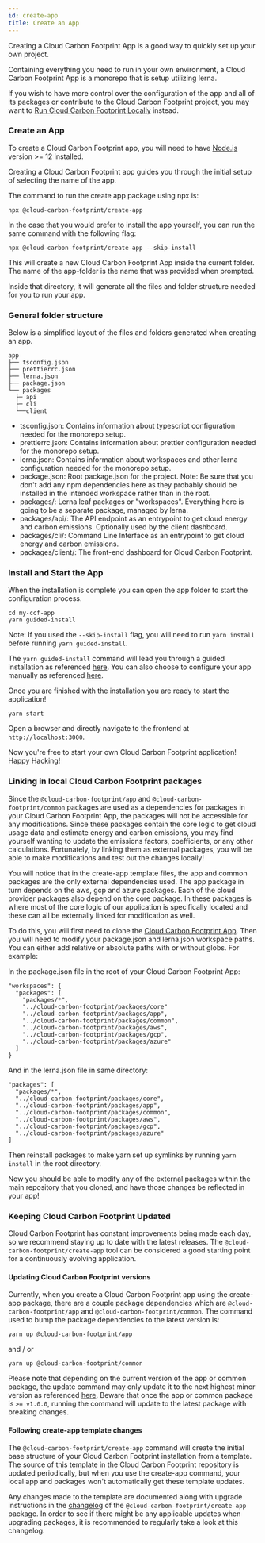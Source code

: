 ```yaml
---
id: create-app
title: Create an App
---
```


Creating a Cloud Carbon Footprint App is a good way to quickly set up your own project.

Containing everything you need to run in your own environment, a Cloud Carbon Footprint App is a monorepo that is setup utilizing lerna.

If you wish to have more control over the configuration of the app and all of its packages or contribute to the Cloud Carbon Footprint project, you may want to [Run Cloud Carbon Footprint Locally](getting-started#configuring-the-app-locally) instead.

### Create an App

To create a Cloud Carbon Footprint app, you will need to have [Node.js](https://nodejs.org/en/download/) version >= 12 installed.

Creating a Cloud Carbon Footprint app guides you through the initial setup of selecting the name of the app.

The command to run the create app package using npx is:

```
npx @cloud-carbon-footprint/create-app
```

In the case that you would prefer to install the app yourself, you can run the same command with the following flag:

```
npx @cloud-carbon-footprint/create-app --skip-install
```

This will create a new Cloud Carbon Footprint App inside the current folder. The name of the app-folder is the name that was provided when prompted.

Inside that directory, it will generate all the files and folder structure needed for you to run your app.

### General folder structure

Below is a simplified layout of the files and folders generated when creating an app.

```
app
├── tsconfig.json
├── prettierrc.json
├── lerna.json
├── package.json
└── packages
  ├─ api
  ├─ cli
  └──client
```

- tsconfig.json: Contains information about typescript configuration needed for the monorepo setup.
- prettierrc.json: Contains information about prettier configuration needed for the monorepo setup.
- lerna.json: Contains information about workspaces and other lerna configuration needed for the monorepo setup.
- package.json: Root package.json for the project. Note: Be sure that you don't add any npm dependencies here as they probably should be installed in the intended workspace rather than in the root.
- packages/: Lerna leaf packages or "workspaces". Everything here is going to be a separate package, managed by lerna.
- packages/api/: The API endpoint as an entrypoint to get cloud energy and carbon emissions. Optionally used by the client dashboard.
- packages/cli/: Command Line Interface as an entrypoint to get cloud energy and carbon emissions.
- packages/client/: The front-end dashboard for Cloud Carbon Footprint.

### Install and Start the App

When the installation is complete you can open the app folder to start the configuration process.

```
cd my-ccf-app
yarn guided-install
```

Note: If you used the `--skip-install` flag, you will need to run `yarn install` before running `yarn guided-install`.

The `yarn guided-install` command will lead you through a guided installation as referenced [here](getting-started#standard-install). You can also choose to configure your app manually as referenced [here](aws).

Once you are finished with the installation you are ready to start the application!

```
yarn start
```

Open a browser and directly navigate to the frontend at `http://localhost:3000`.

Now you're free to start your own Cloud Carbon Footprint application! Happy Hacking!

### Linking in local Cloud Carbon Footprint packages

Since the `@cloud-carbon-footprint/app` and  `@cloud-carbon-footprint/common` packages are used as a dependencies for packages in your Cloud Carbon Footprint App, the packages will not be accessible for any modifications. Since these packages contain the core logic to get cloud usage data and estimate energy and carbon emissions, you may find yourself wanting to update the emissions factors, coefficients, or any other calculations. Fortunately, by linking them as external packages, you will be able to make modifications and test out the changes locally!

You will notice that in the create-app template files, the app and common packages are the only external dependencies used. The app package in turn depends on the aws, gcp and azure packages.
Each of the cloud provider packages also depend on the core package. In these packages is where most of the core logic of our application is specifically located and these can all be externally linked for modification as well.

To do this, you will first need to clone the [Cloud Carbon Footprint App](https://github.com/cloud-carbon-footprint/cloud-carbon-footprint). Then you will need to modify your package.json and lerna.json workspace paths. You can either add relative or absolute paths with or without globs. For example:

In the package.json file in the root of your Cloud Carbon Footprint App:

```
"workspaces": {
  "packages": [
    "packages/*",
    "../cloud-carbon-footprint/packages/core"
    "../cloud-carbon-footprint/packages/app",
    "../cloud-carbon-footprint/packages/common",
    "../cloud-carbon-footprint/packages/aws",
    "../cloud-carbon-footprint/packages/gcp",
    "../cloud-carbon-footprint/packages/azure"
  ]
}
```

And in the lerna.json file in same directory:

```
"packages": [
  "packages/*",
  "../cloud-carbon-footprint/packages/core",
  "../cloud-carbon-footprint/packages/app",
  "../cloud-carbon-footprint/packages/common",
  "../cloud-carbon-footprint/packages/aws",
  "../cloud-carbon-footprint/packages/gcp",
  "../cloud-carbon-footprint/packages/azure"
]
```

Then reinstall packages to make yarn set up symlinks by running `yarn install` in the root directory.

Now you should be able to modify any of the external packages within the main repository that you cloned, and have those changes be reflected in your app!

### Keeping Cloud Carbon Footprint Updated

Cloud Carbon Footprint has constant improvements being made each day, so we recommend staying up to date with the latest releases. The `@cloud-carbon-footprint/create-app` tool can be considered a good starting point for a continuously evolving application.

#### Updating Cloud Carbon Footprint versions

Currently, when you create a Cloud Carbon Footprint app using the create-app package, there are a couple package dependencies which are `@cloud-carbon-footprint/app` and `@cloud-carbon-footprint/common`.
The command used to bump the package dependencies to the latest version is:

```
yarn up @cloud-carbon-footprint/app
```
and / or
```
yarn up @cloud-carbon-footprint/common
```

Please note that depending on the current version of the app or common package, the update command may only update it to the next highest minor version as referenced [here](https://classic.yarnpkg.com/en/docs/dependency-versions/#toc-caret-ranges). Beware that once the app or common package is `>= v1.0.0`, running the command will update to the latest package with breaking changes.

#### Following create-app template changes

The `@cloud-carbon-footprint/create-app` command will create the initial base structure of your Cloud Carbon Footprint installation from a template. The source of this template in the Cloud Carbon Footprint repository is updated periodically, but when you use the create-app command, your local app and packages won't automatically get these template updates.

Any changes made to the template are documented along with upgrade instructions in the [changelog](https://github.com/cloud-carbon-footprint/cloud-carbon-footprint/blob/trunk/packages/create-app/CHANGELOG.md) of the `@cloud-carbon-footprint/create-app` package. In order to see if there might be any applicable updates when upgrading packages, it is recommended to regularly take a look at this changelog.
